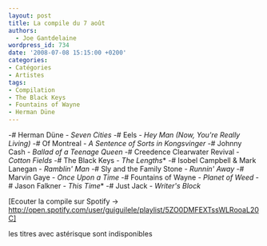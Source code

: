 ```yaml
---
layout: post
title: La compile du 7 août
authors:
  - Joe Gantdelaine
wordpress_id: 734
date: '2008-07-08 15:15:00 +0200'
categories:
- Catégories
- Artistes
tags:
- Compilation
- The Black Keys
- Fountains of Wayne
- Herman Düne
---
```

-# Herman Düne - *Seven Cities*
-# Eels - *Hey Man (Now, You're Really Living)*
-# Of Montreal - *A Sentence of Sorts in Kongsvinger*
-# Johnny Cash - *Ballad of a Teenage Queen*
-# Creedence Clearwater Revival - *Cotton Fields*
-# The Black Keys - *The Lengths**
-# Isobel Campbell & Mark Lanegan - *Ramblin' Man*
-# Sly and the Family Stone - *Runnin' Away*
-# Marvin Gaye - *Once Upon a Time*
-# Fountains of Wayne - *Planet of Weed*
-# Jason Falkner - *This Time**
-# Just Jack - *Writer's Block*

[Ecouter la compile sur Spotify -> http://open.spotify.com/user/guiguilele/playlist/5ZO0DMFEXTssWLRooaL20C]

les titres avec astérisque sont indisponibles

